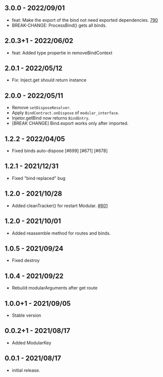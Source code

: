 ## 3.0.0 - 2022/09/01
* feat: Make the export of the bind not need exported dependencies.  [790](https://github.com/Flutterando/modular/issues/790)
* BREAK-CHANGE: ProcessBind() gets all binds.

## 2.0.3+1 - 2022/06/02
* feat: Added type propertie in removeBindContext

## 2.0.1 - 2022/05/12
* Fix: Inject.get should return instance

## 2.0.0 - 2022/05/11
* Remove `setDisposeResolver`.
* Apply `BindContract.onDispose` of `modular_interface`.
* Injetor.getBind now returns `BindEntry`.
* [BREAK CHANGE] Bind.export works only after imported.

## 1.2.2 - 2022/04/05
* Fixed binds auto-dispose [#699] [#671] [#678]

## 1.2.1 - 2021/12/31
* Fixed "bind replaced" bug

## 1.2.0 - 2021/10/28
* Added cleanTracker() for restart Modular. [#601](https://github.com/Flutterando/modular/pull/601)

## 1.2.0 - 2021/10/01
* Added reassemble method for routes and binds.

## 1.0.5 - 2021/09/24
* Fixed destroy
## 1.0.4 - 2021/09/22
* Rebuild modularArguments after get route
## 1.0.0+1 - 2021/09/05
* Stable version

## 0.0.2+1 - 2021/08/17

* Added ModularKey

## 0.0.1 - 2021/08/17

* initial release.
